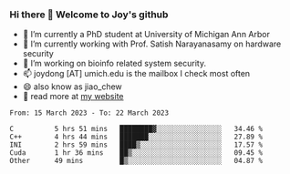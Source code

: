 ### Hi there 👋 Welcome to Joy's github

- 🔭 I’m currently a PhD student at University of Michigan Ann Arbor
- 🌱 I’m currently working with Prof. Satish Narayanasamy on hardware security
- 👯 I’m working on bioinfo related system security. 
- 📫 joydong [AT] umich.edu is the mailbox I check most often
- 😄 also know as jiao_chew
- 💬 read more at [my website](https://joydddd.github.io/)
<!--START_SECTION:waka-->

```text
From: 15 March 2023 - To: 22 March 2023

C          5 hrs 51 mins   ████████▓░░░░░░░░░░░░░░░░   34.46 %
C++        4 hrs 44 mins   ███████░░░░░░░░░░░░░░░░░░   27.89 %
INI        2 hrs 59 mins   ████▒░░░░░░░░░░░░░░░░░░░░   17.57 %
Cuda       1 hr 36 mins    ██▒░░░░░░░░░░░░░░░░░░░░░░   09.45 %
Other      49 mins         █▒░░░░░░░░░░░░░░░░░░░░░░░   04.87 %
```

<!--END_SECTION:waka-->
